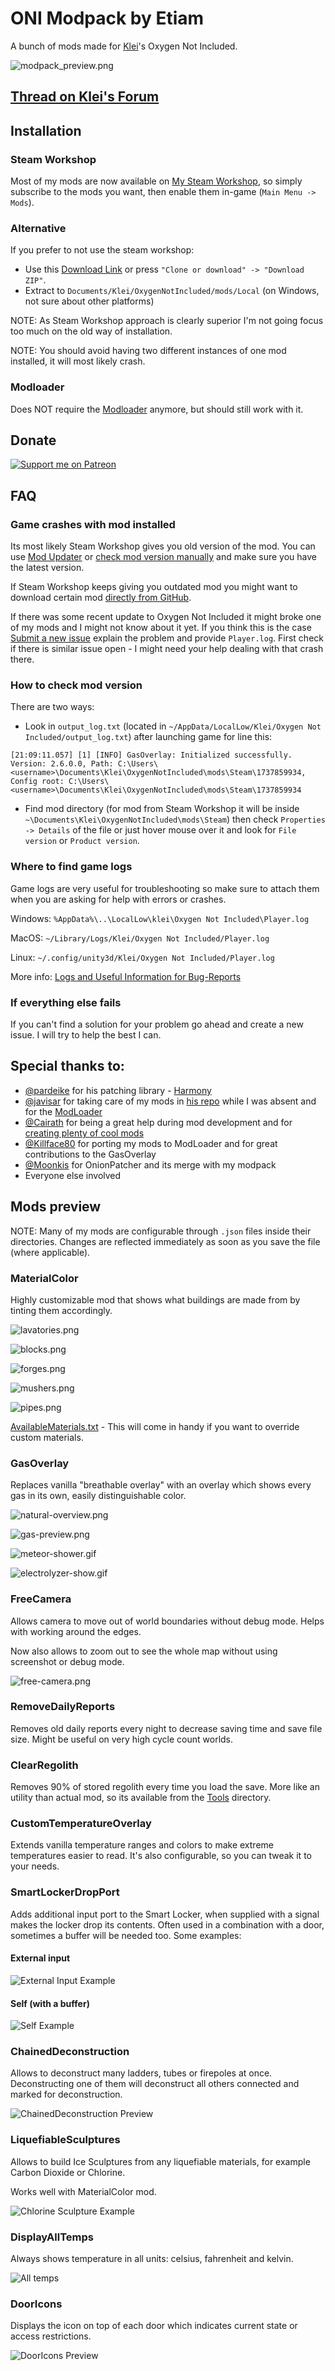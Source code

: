 # ONI Modpack by Etiam

A bunch of mods made for [Klei](https://www.klei.com/)'s Oxygen Not Included.

![modpack_preview.png](https://github.com/EtiamNullam/Etiam-ONI-Modpack-Previews/blob/master/Modpack.png)

## [Thread on Klei's Forum](https://forums.kleientertainment.com/forums/topic/101902-mods-etiams-modpack/)

## Installation

### Steam Workshop

Most of my mods are now available on [My Steam Workshop](https://steamcommunity.com/profiles/76561197993782918/myworkshopfiles/?appid=457140), so simply subscribe to the mods you want, then enable them in-game (`Main Menu -> Mods`).

### Alternative

If you prefer to not use the steam workshop:
- Use this [Download Link](https://github.com/EtiamNullam/Etiam-ONI-Modpack/archive/master.zip) or press `"Clone or download" -> "Download ZIP"`.
- Extract to `Documents/Klei/OxygenNotIncluded/mods/Local` (on Windows, not sure about other platforms)

NOTE: As Steam Workshop approach is clearly superior I'm not going focus too much on the old way of installation.

NOTE: You should avoid having two different instances of one mod installed, it will most likely crash.

### Modloader

Does NOT require the [Modloader](https://github.com/javisar/ONI-Modloader) anymore, but should still work with it.

## Donate

[![Support me on Patreon](https://github.com/EtiamNullam/Etiam-ONI-Modpack-Previews/blob/master/become-a-patron.png)](https://www.patreon.com/bePatron?u=16564340)

## FAQ

### Game crashes with mod installed

Its most likely Steam Workshop gives you old version of the mod. You can use [Mod Updater](https://steamcommunity.com/sharedfiles/filedetails/?id=2018291283) or [check mod version manually](#How-to-check-mod-version) and make sure you have the latest version.

If Steam Workshop keeps giving you outdated mod you might want to download certain mod [directly from GitHub](https://github.com/EtiamNullam/Etiam-ONI-Modpack/tree/master/Mods).

If there was some recent update to Oxygen Not Included it might broke one of my mods and I might not know about it yet. If you think this is the case [Submit a new issue](https://github.com/EtiamNullam/Etiam-ONI-Modpack/issues/new/choose) explain the problem and provide `Player.log`. First check if there is similar issue open - I might need your help dealing with that crash there.

### How to check mod version

There are two ways:

- Look in `output_log.txt` (located in `~/AppData/LocalLow/Klei/Oxygen Not Included/output_log.txt`) after launching game for line this:

```
[21:09:11.057] [1] [INFO] GasOverlay: Initialized successfully. Version: 2.6.0.0, Path: C:\Users\<username>\Documents\Klei\OxygenNotIncluded\mods\Steam\1737859934, Config root: C:\Users\<username>\Documents\Klei\OxygenNotIncluded\mods\Steam\1737859934
```

- Find mod directory (for mod from Steam Workshop it will be inside `~\Documents\Klei\OxygenNotIncluded\mods\Steam`) then check `Properties -> Details` of the file or just hover mouse over it and look for `File version` or `Product version`.

### Where to find game logs

Game logs are very useful for troubleshooting so make sure to attach them when you are asking for help with errors or crashes.

Windows: `%AppData%\..\LocalLow\klei\Oxygen Not Included\Player.log`

MacOS: `~/Library/Logs/Klei/Oxygen Not Included/Player.log`

Linux: `~/.config/unity3d/Klei/Oxygen Not Included/Player.log`

More info: [Logs and Useful Information for Bug-Reports](https://support.klei.com/hc/en-us/articles/360029555392-Logs-and-Useful-Information-for-Bug-Reports)

### If everything else fails

If you can't find a solution for your problem go ahead and create a new issue. I will try to help the best I can.

## Special thanks to:
- [@pardeike](https://github.com/pardeike) for his patching library - [Harmony](https://github.com/pardeike/Harmony)
- [@javisar](https://github.com/javisar) for taking care of my mods in [his repo](https://github.com/javisar/ONI-Modloader-Mods) while I was absent and for the [ModLoader](https://github.com/javisar/ONI-Modloader)
- [@Cairath](https://github.com/Cairath) for being a great help during mod development and for [creating plenty of cool mods](https://github.com/Cairath/ONI-Mods)
- [@Killface80](https://github.com/Killface1980) for porting my mods to ModLoader and for great contributions to the GasOverlay
- [@Moonkis](https://github.com/Moonkis) for OnionPatcher and its merge with my modpack
- Everyone else involved

## Mods preview

NOTE: Many of my mods are configurable through `.json` files inside their directories. Changes are reflected immediately as soon as you save the file (where applicable).

### MaterialColor

Highly customizable mod that shows what buildings are made from by tinting them accordingly.

![lavatories.png](https://github.com/EtiamNullam/Etiam-ONI-Modpack-Previews/blob/master/MaterialColor/lavatories.png)

![blocks.png](https://github.com/EtiamNullam/Etiam-ONI-Modpack-Previews/blob/master/MaterialColor/blocks.png)

![forges.png](https://github.com/EtiamNullam/Etiam-ONI-Modpack-Previews/blob/master/MaterialColor/forges.png)

![mushers.png](https://github.com/EtiamNullam/Etiam-ONI-Modpack-Previews/blob/master/MaterialColor/mushers.png)

![pipes.png](https://github.com/EtiamNullam/Etiam-ONI-Modpack-Previews/blob/master/MaterialColor/pipes.png)

[AvailableMaterials.txt](https://github.com/EtiamNullam/Etiam-ONI-Modpack-Previews/blob/master/MaterialColor/AvailableMaterials.txt) - This will come in handy if you want to override custom materials.

### GasOverlay

Replaces vanilla "breathable overlay" with an overlay which shows every gas in its own, easily distinguishable color.

![natural-overview.png](https://github.com/EtiamNullam/Etiam-ONI-Modpack-Previews/blob/master/GasOverlay/natural-overview.png)

![gas-preview.png](https://github.com/EtiamNullam/Etiam-ONI-Modpack-Previews/blob/master/GasOverlay/gas-preview.png)

![meteor-shower.gif](https://github.com/EtiamNullam/Etiam-ONI-Modpack-Previews/blob/master/GasOverlay/meteor-shower.gif)

![electrolyzer-show.gif](https://github.com/EtiamNullam/Etiam-ONI-Modpack-Previews/blob/master/GasOverlay/electrolyzers.gif)

### FreeCamera

Allows camera to move out of world boundaries without debug mode. Helps with working around the edges.

Now also allows to zoom out to see the whole map without using screenshot or debug mode.

![free-camera.png](https://i.imgur.com/EotAJcg.png)

### RemoveDailyReports

Removes old daily reports every night to decrease saving time and save file size. Might be useful on very high cycle count worlds.

### ClearRegolith

Removes 90% of stored regolith every time you load the save. More like an utility than actual mod, so its available from the [Tools](Tools) directory.

### CustomTemperatureOverlay

Extends vanilla temperature ranges and colors to make extreme temperatures easier to read.
It's also configurable, so you can tweak it to your needs.

### SmartLockerDropPort

Adds additional input port to the Smart Locker, when supplied with a signal makes the locker drop its contents.
Often used in a combination with a door, sometimes a buffer will be needed too.
Some examples:

#### External input

![External Input Example](https://github.com/EtiamNullam/Etiam-ONI-Modpack-Previews/blob/master/SmartLockerDropPort/1.gif)

#### Self (with a buffer)

![Self Example](https://github.com/EtiamNullam/Etiam-ONI-Modpack-Previews/blob/master/SmartLockerDropPort/2.gif)

### ChainedDeconstruction

Allows to deconstruct many ladders, tubes or firepoles at once.
Deconstructing one of them will deconstruct all others connected and marked for deconstruction.

![ChainedDeconstruction Preview](https://github.com/EtiamNullam/Etiam-ONI-Modpack-Previews/blob/master/ChainedDeconstruction/chained-deconstruction.gif)

### LiquefiableSculptures

Allows to build Ice Sculptures from any liquefiable materials, for example Carbon Dioxide or Chlorine.

Works well with MaterialColor mod.

![Chlorine Sculpture Example](https://i.imgur.com/huwisRA.png)

### DisplayAllTemps

Always shows temperature in all units: celsius, fahrenheit and kelvin.

![All temps](https://i.imgur.com/o61vNsE.png)

### DoorIcons

Displays the icon on top of each door which indicates current state or access restrictions.

![DoorIcons Preview](https://github.com/EtiamNullam/Etiam-ONI-Modpack-Previews/blob/master/DoorIcons/door_access.gif)
